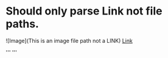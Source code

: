 # Should only parse Link not file paths. 

![Image](This is an image file path not a LINK)
[Link](www.thisIsALink.com)

'''
'''
